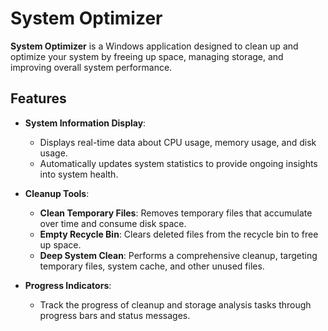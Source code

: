
# System Optimizer

**System Optimizer** is a Windows application designed to clean up and optimize your system by freeing up space, managing storage, and improving overall system performance.
## Features

- **System Information Display**: 
  - Displays real-time data about CPU usage, memory usage, and disk usage.
  - Automatically updates system statistics to provide ongoing insights into system health.
  
- **Cleanup Tools**:
  - **Clean Temporary Files**: Removes temporary files that accumulate over time and consume disk space.
  - **Empty Recycle Bin**: Clears deleted files from the recycle bin to free up space.
  - **Deep System Clean**: Performs a comprehensive cleanup, targeting temporary files, system cache, and other unused files.
  
- **Progress Indicators**:
  - Track the progress of cleanup and storage analysis tasks through progress bars and status messages.
  




